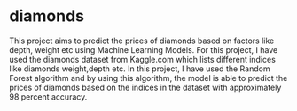 # diamonds

This project aims to predict the prices of diamonds based on factors like depth, weight etc using Machine Learning Models. For this project, I have used the diamonds dataset from Kaggle.com which lists different indices like diamonds weight,depth etc. In this project, I have used the Random Forest algorithm and by using this algorithm, the model is able to predict the prices of diamonds based on the indices in the dataset with approximately 98 percent accuracy. 
